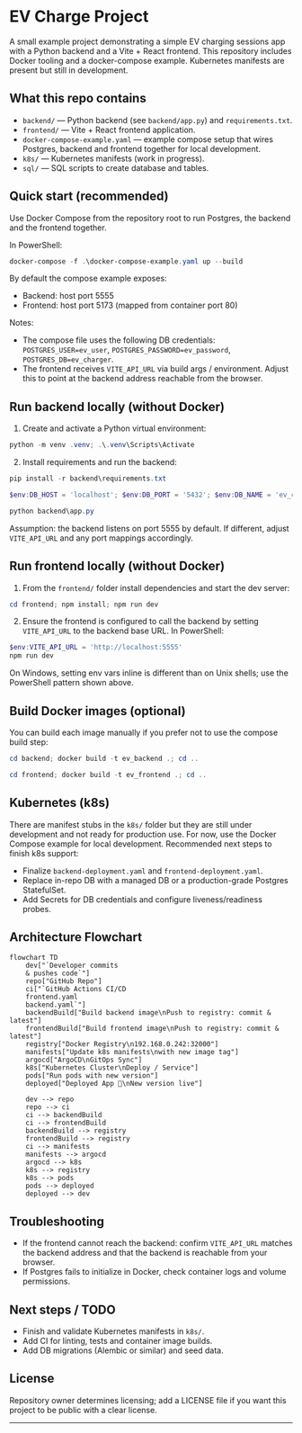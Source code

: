 # EV Charge Project

A small example project demonstrating a simple EV charging sessions app with a Python backend and a Vite + React frontend. This repository includes Docker tooling and a docker-compose example. Kubernetes manifests are present but still in development.

## What this repo contains

- `backend/` — Python backend (see `backend/app.py`) and `requirements.txt`.
- `frontend/` — Vite + React frontend application.
- `docker-compose-example.yaml` — example compose setup that wires Postgres, backend and frontend together for local development.
- `k8s/` — Kubernetes manifests (work in progress).
- `sql/` — SQL scripts to create database and tables.

## Quick start (recommended)

Use Docker Compose from the repository root to run Postgres, the backend and the frontend together.

In PowerShell:

```powershell
docker-compose -f .\docker-compose-example.yaml up --build
```

By default the compose example exposes:

- Backend: host port 5555
- Frontend: host port 5173 (mapped from container port 80)

Notes:

- The compose file uses the following DB credentials: `POSTGRES_USER=ev_user`, `POSTGRES_PASSWORD=ev_password`, `POSTGRES_DB=ev_charger`.
- The frontend receives `VITE_API_URL` via build args / environment. Adjust this to point at the backend address reachable from the browser.

## Run backend locally (without Docker)

1. Create and activate a Python virtual environment:

```powershell
python -m venv .venv; .\.venv\Scripts\Activate
```

2. Install requirements and run the backend:

```powershell
pip install -r backend\requirements.txt

$env:DB_HOST = 'localhost'; $env:DB_PORT = '5432'; $env:DB_NAME = 'ev_charger'; $env:DB_USER = 'ev_user'; $env:DB_PASS = 'ev_password'

python backend\app.py
```

Assumption: the backend listens on port 5555 by default. If different, adjust `VITE_API_URL` and any port mappings accordingly.

## Run frontend locally (without Docker)

1. From the `frontend/` folder install dependencies and start the dev server:

```powershell
cd frontend; npm install; npm run dev
```

2. Ensure the frontend is configured to call the backend by setting `VITE_API_URL` to the backend base URL. In PowerShell:

```powershell
$env:VITE_API_URL = 'http://localhost:5555'
npm run dev
```

On Windows, setting env vars inline is different than on Unix shells; use the PowerShell pattern shown above.

## Build Docker images (optional)

You can build each image manually if you prefer not to use the compose build step:

```powershell
cd backend; docker build -t ev_backend .; cd ..

cd frontend; docker build -t ev_frontend .; cd ..
```

## Kubernetes (k8s)

There are manifest stubs in the `k8s/` folder but they are still under development and not ready for production use. For now, use the Docker Compose example for local development. Recommended next steps to finish k8s support:

- Finalize `backend-deployment.yaml` and `frontend-deployment.yaml`.
- Replace in-repo DB with a managed DB or a production-grade Postgres StatefulSet.
- Add Secrets for DB credentials and configure liveness/readiness probes.


## Architecture Flowchart
```mermaid
flowchart TD
    dev["`Developer commits
    & pushes code`"] 
    repo["GitHub Repo"]
    ci["`GitHub Actions CI/CD
    frontend.yaml
    backend.yaml`"]
    backendBuild["Build backend image\nPush to registry: commit & latest"]
    frontendBuild["Build frontend image\nPush to registry: commit & latest"]
    registry["Docker Registry\n192.168.0.242:32000"]
    manifests["Update k8s manifests\nwith new image tag"]
    argocd["ArgoCD\nGitOps Sync"]
    k8s["Kubernetes Cluster\nDeploy / Service"]
    pods["Run pods with new version"]
    deployed["Deployed App 🚀\nNew version live"]

    dev --> repo
    repo --> ci
    ci --> backendBuild
    ci --> frontendBuild
    backendBuild --> registry
    frontendBuild --> registry
    ci --> manifests
    manifests --> argocd
    argocd --> k8s
    k8s --> registry
    k8s --> pods
    pods --> deployed
    deployed --> dev

```

## Troubleshooting

- If the frontend cannot reach the backend: confirm `VITE_API_URL` matches the backend address and that the backend is reachable from your browser.
- If Postgres fails to initialize in Docker, check container logs and volume permissions.

## Next steps / TODO

- Finish and validate Kubernetes manifests in `k8s/`.
- Add CI for linting, tests and container image builds.
- Add DB migrations (Alembic or similar) and seed data.

## License

Repository owner determines licensing; add a LICENSE file if you want this project to be public with a clear license.

---
